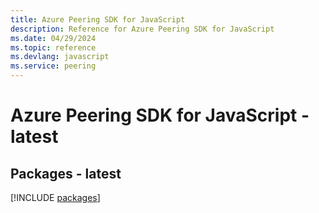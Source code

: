 ```yaml
---
title: Azure Peering SDK for JavaScript
description: Reference for Azure Peering SDK for JavaScript
ms.date: 04/29/2024
ms.topic: reference
ms.devlang: javascript
ms.service: peering
---
```

# Azure Peering SDK for JavaScript - latest
## Packages - latest
[!INCLUDE [packages](peering-index.md)]